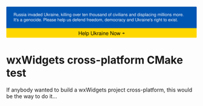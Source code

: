 [![Stand With Ukraine](https://raw.githubusercontent.com/vshymanskyy/StandWithUkraine/main/banner2-direct.svg)](https://stand-with-ukraine.pp.ua)
# wxWidgets cross-platform CMake test
If anybody wanted to build a wxWidgets project cross-platform, this would be the way to do it...
